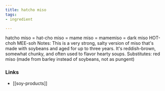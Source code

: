```yaml
---
title: hatcho miso
tags:
- ingredient

---
```

hatcho miso = hat-cho miso = mame miso = mamemiso = dark miso HOT-choh MEE-soh Notes: This is a very strong, salty version of miso that's made with soybeans and aged for up to three years. It's reddish-brown, somewhat chunky, and often used to flavor hearty soups. Substitutes: red miso (made from barley instead of soybeans, not as pungent)

### Links

* [[soy-products]]
